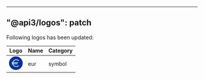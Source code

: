 ---
 "@api3/logos": patch
 ---

 Following logos has been updated:

 |Logo|Name|Category|
 |---|---|---|
 |<img src="./raw/symbols/eur.svg" width="36" alt="">|eur|symbol|